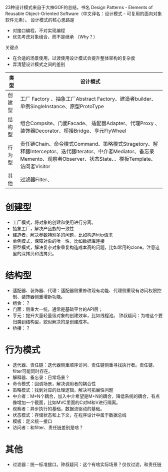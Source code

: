 23种设计模式来自于大神GOF的总结，书名 Design Patterns - Elements of Reusable Object-Oriented Software（中文译名：设计模式 - 可复用的面向对象软件元素）。
设计模式的核心思路是
* 对接口编程，不对实现编程
* 优先考虑对象组合，而不是继承 （Why？）

关键点
* 在合适的场景使用，过渡使用设计模式会提升整体架构的复杂度
* 弄清楚设计模式之间的差别


| 类型 | 设计模式 |
| - | - |
| 创建型 | 工厂 Factory 、抽象工厂Abstract Factory、建造者builder、单例SingleInstance、原型ProtoType | 
| 结构型 | 组合Compsite、门面Facade、 适配器Adapter、代理Proxy 、装饰器Decorator、桥接Bridge、亨元FlyWheel | 
| 行为型 | 责任链Chain、命令模式Command、策略模式Stragetory、解释器Interceptor、迭代器Iterator、中介者Mediator、备忘录Memento、观察者Observer、状态State、、模板Template、访问者Visitor |
| 其他 | 过滤器Filter、 |

# 创建型

- 工厂模式，将对象的创建和使用进行分离。
- 抽象工厂，解决产品族的一致性
- 建造者，解决参数特别多的问题，比如构造http请求
- 单例模式，保障对象的唯一性，比如数据库连接
- 原型模式，解决复杂对象重复构造成本高的问题，比如常用的clone。注意这里的深拷贝和浅拷贝。

# 结构型

- 适配器、装饰器、代理：适配器侧重修改现有功能、代理侧重现有访问权限控制、装饰器侧重增新功能。
- 组合：？
- 门面：侧重大一统，通常是基础平台的API层；
- 亨元：提升大量轻量级对象的创建效率，比如线程池。 钟叔疑问：为啥这个要归类到结构型，貌似解决的是创建成本。
- 桥接：？

# 行为模式
- 迭代器、责任链：迭代器侧重顺序访问、责任链侧重寻找执行者。责任链、filter可能同时存在。
- 解释器、备忘录：日常场景？
- 命令模式：回调场景，解决调用者的耦合性
- 策略模式：找到对应的处理逻辑，解决可拓展性问题
- 中介者：M*N个耦合，加入中介希望是M+N的耦合，降低系统的耦合，有点像增加一个截面，比如MVC里面的C对M和V进行隔离。
- 观察者：异步执行的基础，数据流驱动的基础。
- 状态模式：存储状态和上下文，在程序设计中属于数据总线
- 模板：定义统一接口
- 访问者：和filter、责任链差别是啥？

# 其他

- 过滤器：统一标准接口。钟叔疑问：这个有啥实际场景？仅仅过滤，和责任链
